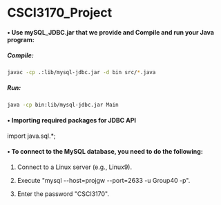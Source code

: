 # CSCI3170_Project

#### • Use mySQL_JDBC.jar that we provide and Compile and run your Java program:

##### Compile:

```bash
javac -cp .:lib/mysql-jdbc.jar -d bin src/*.java
```

##### Run:

```bash
java -cp bin:lib/mysql-jdbc.jar Main
```

#### • Importing required packages for JDBC API

import java.sql.\*;

#### • To connect to the MySQL database, you need to do the following:

1. Connect to a Linux server (e.g., Linux9).

2. Execute "mysql --host=projgw --port=2633 -u Group40 -p".

3. Enter the password "CSCI3170".
